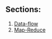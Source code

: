 Sections:
---------

1. [Data-flow](docs/tutorials/1_dataflow.md)
2. [Map-Reduce](docs/tutorials/1_mapreduce.md)
